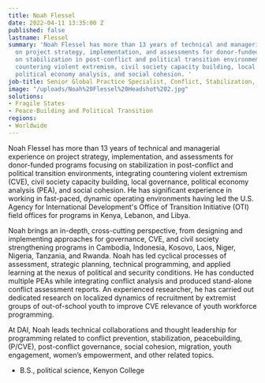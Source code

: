 ```yaml
---
title: Noah Flessel
date: 2022-04-11 13:35:00 Z
published: false
lastname: Flessel
summary: 'Noah Flessel has more than 13 years of technical and managerial experience
  on project strategy, implementation, and assessments for donor-funded programs focusing
  on stabilization in post-conflict and political transition environments, integrating
  countering violent extremism, civil society capacity building, local governance,
  political economy analysis, and social cohesion. '
job-title: Senior Global Practice Specialist, Conflict, Stabilization, and Peacebuilding
image: "/uploads/Noah%20Flessel%20Headshot%202.jpg"
solutions:
- Fragile States
- Peace-Building and Political Transition
regions:
- Worldwide
---
```


Noah Flessel has more than 13 years of technical and managerial experience on project strategy, implementation, and assessments for donor-funded programs focusing on stabilization in post-conflict and political transition environments, integrating countering violent extremism (CVE), civil society capacity building, local governance, political economy analysis (PEA), and social cohesion. He has significant experience in working in fast-paced, dynamic operating environments having led the U.S. Agency for International Development's Office of Transition Initiative (OTI) field offices for programs in Kenya, Lebanon, and Libya.
 
Noah brings an in-depth, cross-cutting perspective, from designing and implementing approaches for governance, CVE, and civil society strengthening programs in Cambodia, Indonesia, Kosovo, Laos, Niger, Nigeria, Tanzania, and Rwanda. Noah has led cyclical processes of assessment, strategic planning, technical programming, and applied learning at the nexus of political and security conditions. He has conducted multiple PEAs while integrating conflict analysis and produced stand-alone conflict assessment reports. An experienced researcher, he has carried out dedicated research on localized dynamics of recruitment by extremist groups of out-of-school youth to improve CVE relevance of youth workforce programming. 
 
At DAI, Noah leads technical collaborations and thought leadership for programming related to conflict prevention, stabilization, peacebuilding, (P/CVE), post-conflict governance, social cohesion, migration, youth engagement, women’s empowerment, and other related topics.

* B.S., political science, Kenyon College
